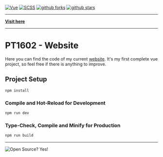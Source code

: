 [![Vue](https://img.shields.io/badge/--blue?logo=Vue.js&logoColor=4FC08D)](https://vuejs.org/)
[![SCSS](https://img.shields.io/badge/--blue?logo=Sass&logoColor=FFF)](https://sass-lang.com/)
[![github forks](https://badgen.net/github/forks/pt1602/pt1602-website/)](https://github.com/pt1602/cursor/network/)
[![github stars](https://img.shields.io/github/stars/pt1602/pt1602-website.svg?style=social&label=Star&maxAge=2592000)](https://github.com/pt1602/cursor/stargazers/)

---
__[Visit here](https://www.pt1602.de/)__

---

# PT1602 - Website

Here you can find the code of my current [website](https://www.pt1602.de/). It's my first complete vue project, so
feel free if there is anything to improve.

## Project Setup

```sh
npm install
```

### Compile and Hot-Reload for Development

```sh
npm run dev
```

### Type-Check, Compile and Minify for Production

```sh
npm run build
```

---

![Open Source? Yes!](https://badgen.net/badge/Open%20Source%20%3F/Yes%21/blue?icon=github)

